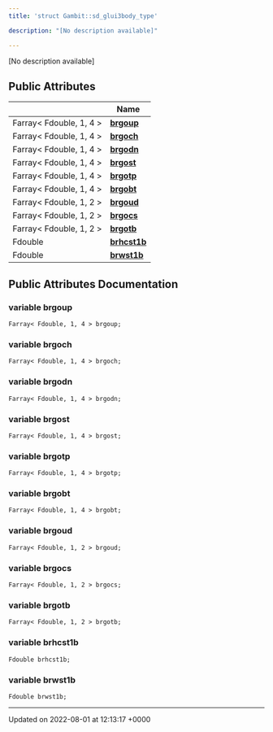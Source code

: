 ```yaml
---
title: 'struct Gambit::sd_glui3body_type'

description: "[No description available]"

---
```









[No description available]

## Public Attributes

|                | Name           |
| -------------- | -------------- |
| Farray< Fdouble, 1, 4 > | **[brgoup](/documentation/code/classes/structgambit_1_1sd__glui3body__type/#variable-brgoup)**  |
| Farray< Fdouble, 1, 4 > | **[brgoch](/documentation/code/classes/structgambit_1_1sd__glui3body__type/#variable-brgoch)**  |
| Farray< Fdouble, 1, 4 > | **[brgodn](/documentation/code/classes/structgambit_1_1sd__glui3body__type/#variable-brgodn)**  |
| Farray< Fdouble, 1, 4 > | **[brgost](/documentation/code/classes/structgambit_1_1sd__glui3body__type/#variable-brgost)**  |
| Farray< Fdouble, 1, 4 > | **[brgotp](/documentation/code/classes/structgambit_1_1sd__glui3body__type/#variable-brgotp)**  |
| Farray< Fdouble, 1, 4 > | **[brgobt](/documentation/code/classes/structgambit_1_1sd__glui3body__type/#variable-brgobt)**  |
| Farray< Fdouble, 1, 2 > | **[brgoud](/documentation/code/classes/structgambit_1_1sd__glui3body__type/#variable-brgoud)**  |
| Farray< Fdouble, 1, 2 > | **[brgocs](/documentation/code/classes/structgambit_1_1sd__glui3body__type/#variable-brgocs)**  |
| Farray< Fdouble, 1, 2 > | **[brgotb](/documentation/code/classes/structgambit_1_1sd__glui3body__type/#variable-brgotb)**  |
| Fdouble | **[brhcst1b](/documentation/code/classes/structgambit_1_1sd__glui3body__type/#variable-brhcst1b)**  |
| Fdouble | **[brwst1b](/documentation/code/classes/structgambit_1_1sd__glui3body__type/#variable-brwst1b)**  |

## Public Attributes Documentation

### variable brgoup

```
Farray< Fdouble, 1, 4 > brgoup;
```


### variable brgoch

```
Farray< Fdouble, 1, 4 > brgoch;
```


### variable brgodn

```
Farray< Fdouble, 1, 4 > brgodn;
```


### variable brgost

```
Farray< Fdouble, 1, 4 > brgost;
```


### variable brgotp

```
Farray< Fdouble, 1, 4 > brgotp;
```


### variable brgobt

```
Farray< Fdouble, 1, 4 > brgobt;
```


### variable brgoud

```
Farray< Fdouble, 1, 2 > brgoud;
```


### variable brgocs

```
Farray< Fdouble, 1, 2 > brgocs;
```


### variable brgotb

```
Farray< Fdouble, 1, 2 > brgotb;
```


### variable brhcst1b

```
Fdouble brhcst1b;
```


### variable brwst1b

```
Fdouble brwst1b;
```


-------------------------------

Updated on 2022-08-01 at 12:13:17 +0000